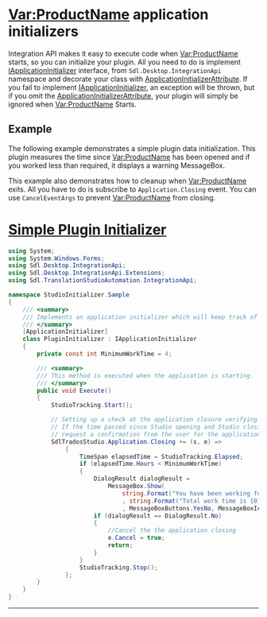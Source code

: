 <Var:ProductName> application initializers
=====
Integration API makes it easy to execute code when <Var:ProductName> starts, so you can initialize your plugin. All you need to do is implement [IApplicationInitializer](../../api/integration/Sdl.Desktop.IntegrationApi.IApplicationInitializer.yml) interface, from `Sdl.Desktop.IntegrationApi` namespace and decorate your class with [ApplicationInitializerAttribute](../../api/integration/Sdl.Desktop.IntegrationApi.Extensions.ApplicationInitializerAttribute.yml). If you fail to implement [IApplicationInitializer](../../api/integration/Sdl.Desktop.IntegrationApi.IApplicationInitializer.yml), an exception will be thrown, but if you omit the [ApplicationInitializerAttribute](../../api/integration/Sdl.Desktop.IntegrationApi.Extensions.ApplicationInitializerAttribute.yml), your plugin will simply be ignored when <Var:ProductName> Starts.

Example
----
The following example demonstrates a simple plugin data initialization. This plugin measures the time since <Var:ProductName> has been opened and if you worked less than required, it displays a warning MessageBox.

This example also demonstrates how to cleanup when <Var:ProductName> exits. All you have to do is subscribe to `Application.Closing` event. You can use `CancelEventArgs` to prevent <Var:ProductName> from closing.

# [Simple Plugin Initializer](#tab/tabid-1)
```cs
using System;
using System.Windows.Forms;
using Sdl.Desktop.IntegrationApi;
using Sdl.Desktop.IntegrationApi.Extensions;
using Sdl.TranslationStudioAutomation.IntegrationApi;

namespace StudioInitializer.Sample
{    
    /// <summary>
    /// Implements an application initializer which will keep track of the application startup and closing time.    
    /// </summary>
    [ApplicationInitializer]
    class PluginInitializer : IApplicationInitializer
    {
        private const int MinimumWorkTime = 4;

        /// <summary>
        /// This method is executed when the application is starting.
        /// </summary>
        public void Execute()
        {
            StudioTracking.Start();

            // Setting up a check at the application closure verifying if the user has worked less then the minimum amount of time 
            // If the time passed since Studio opening and Studio closing is less than the MinimumWorkTime(4h) than
            // request a confirmation from the user for the application closure otherwise just exit.
            SdlTradosStudio.Application.Closing += (s, e) =>
                {
                    TimeSpan elapsedTime = StudioTracking.Elapsed;
                    if (elapsedTime.Hours < MinimumWorkTime)
                    {
                        DialogResult dialogResult =
                            MessageBox.Show(
                                string.Format("You have been working for {0:dd\\.hh\\:mm\\:ss} and spending less than {1} hours. Are you sure you want to quit ?", StudioTracking.Elapsed, MinimumWorkTime)
                                , string.Format("Total work time is {0} minutes", elapsedTime.Minutes)
                                , MessageBoxButtons.YesNo, MessageBoxIcon.Question);
                        if (dialogResult == DialogResult.No)
                        {
                            //Cancel the the application closing
                            e.Cancel = true;
                            return;
                        }
                    }
                    StudioTracking.Stop();
                };
        }
    }    
}
```
****